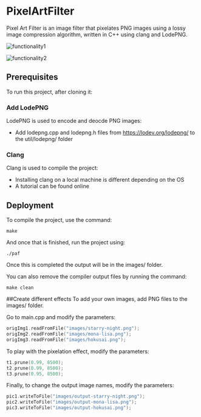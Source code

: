 # PixelArtFilter
Pixel Art Filter is an image filter that pixelates PNG images using a lossy image compression algorithm, written in C++ using clang and LodePNG.

![functionality1](https://user-images.githubusercontent.com/31530273/51096227-d989b480-176f-11e9-8c3b-be3d59a36daf.PNG)

![functionality2](https://user-images.githubusercontent.com/31530273/51096249-fe7e2780-176f-11e9-9caa-0967a5edcf48.PNG)

## Prerequisites
To run this project, after cloning it:
### Add LodePNG
LodePNG is used to encode and deocde PNG images:
* Add lodepng.cpp and lodepng.h files from https://lodev.org/lodepng/ to the util/lodepng/ folder
### Clang
Clang is used to compile the project:
* Installing clang on a local machine is different depending on the OS
* A tutorial can be found online

## Deployment
To compile the project, use the command:
```
make
```
And once that is finished, run the project using:
```
./paf
```
Once this is completed the output will be in the images/ folder.

You can also remove the compiler output files by running the command:
```
make clean
```

##Create different effects
To add your own images, add PNG files to the images/ folder.

Go to main.cpp and modify the parameters:
```C++
origImg1.readFromFile("images/starry-night.png");
origImg2.readFromFile("images/mona-lisa.png");
origImg3.readFromFile("images/hokusai.png");
```
To play with the pixelation effect, modify the parameters:
```C++
t1.prune(0.99, 8500);
t2.prune(0.99, 8500);
t3.prune(0.95, 8500);
```
Finally, to change the output image names, modify the parameters:
```C++
pic1.writeToFile("images/output-starry-night.png");
pic2.writeToFile("images/output-mona-lisa.png");
pic3.writeToFile("images/output-hokusai.png");
```
